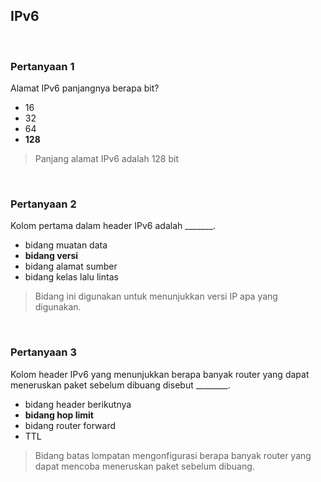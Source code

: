 ## IPv6

<br>

### Pertanyaan 1

Alamat IPv6 panjangnya berapa bit?

* 16
* 32
* 64
* **128**

> Panjang alamat IPv6 adalah 128 bit
<br>

### Pertanyaan 2

Kolom pertama dalam header IPv6 adalah _______.

* bidang muatan data
* **bidang versi**
* bidang alamat sumber
* bidang kelas lalu lintas

> Bidang ini digunakan untuk menunjukkan versi IP apa yang digunakan.
<br>

### Pertanyaan 3

Kolom header IPv6 yang menunjukkan berapa banyak router yang dapat meneruskan paket sebelum dibuang disebut ________.


* bidang header berikutnya
* **bidang hop limit**
* bidang router forward
* TTL

> Bidang batas lompatan mengonfigurasi berapa banyak router yang dapat mencoba meneruskan paket sebelum dibuang.
